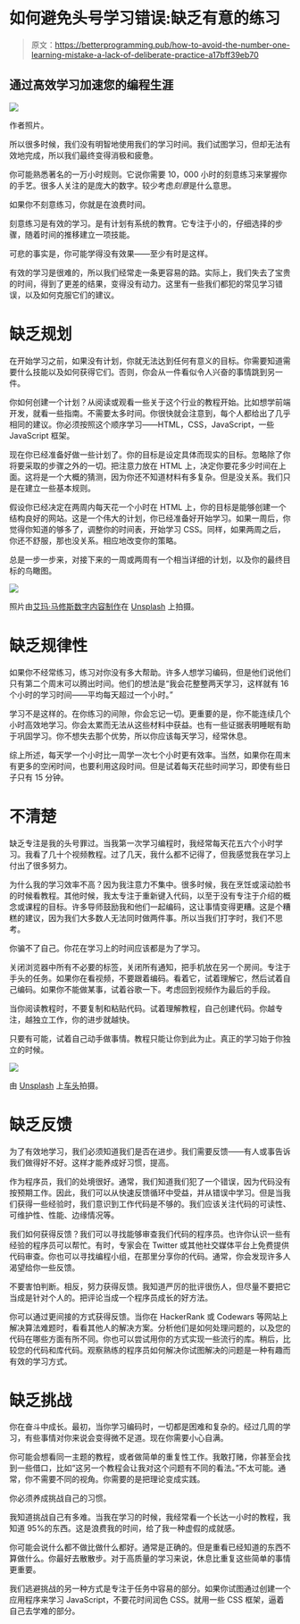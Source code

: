 # 如何避免头号学习错误:缺乏有意的练习

> 原文：<https://betterprogramming.pub/how-to-avoid-the-number-one-learning-mistake-a-lack-of-deliberate-practice-a17bff39eb70>

## 通过高效学习加速您的编程生涯

![](img/267baddfa77ab4335b34d16a36294c30.png)

作者照片。

所以很多时候，我们没有明智地使用我们的学习时间。我们试图学习，但却无法有效地完成，所以我们最终变得消极和疲惫。

你可能熟悉著名的一万小时规则。它说你需要 10，000 小时的刻意练习来掌握你的手艺。很多人关注的是庞大的数字。较少考虑*刻意*是什么意思。

如果你不刻意练习，你就是在浪费时间。

刻意练习是有效的学习。是有计划有系统的教育。它专注于小的，仔细选择的步骤，随着时间的推移建立一项技能。

可悲的事实是，你可能学得没有效果——至少有时是这样。

有效的学习是很难的，所以我们经常走一条更容易的路。实际上，我们失去了宝贵的时间，得到了更差的结果，变得没有动力。这里有一些我们都犯的常见学习错误，以及如何克服它们的建议。

# 缺乏规划

在开始学习之前，如果没有计划，你就无法达到任何有意义的目标。你需要知道需要什么技能以及如何获得它们。否则，你会从一件看似令人兴奋的事情跳到另一件。

你如何创建一个计划？从阅读或观看一些关于这个行业的教程开始。比如想学前端开发，就看一些指南。不需要太多时间。你很快就会注意到，每个人都给出了几乎相同的建议。你必须按照这个顺序学习——HTML，CSS，JavaScript，一些 JavaScript 框架。

现在你已经准备好做一些计划了。你的目标是设定具体而现实的目标。忽略除了你将要采取的步骤之外的一切。把注意力放在 HTML 上，决定你要花多少时间在上面。这将是一个大概的猜测，因为你还不知道材料有多复杂。但是没关系。我们只是在建立一些基本规则。

假设你已经决定在两周内每天花一个小时在 HTML 上，你的目标是能够创建一个结构良好的网站。这是一个伟大的计划，你已经准备好开始学习。如果一周后，你觉得你知道的够多了，调整你的时间表，开始学习 CSS。同样，如果两周之后，你还不舒服，那也没关系。相应地改变你的策略。

总是一步一步来，对接下来的一周或两周有一个相当详细的计划，以及你的最终目标的鸟瞰图。

![](img/a9d7f64f3a6ef5b785cf09296eef0d21.png)

照片由[艾玛·马修斯数字内容制作](https://unsplash.com/@emmamatthews?utm_source=unsplash&utm_medium=referral&utm_content=creditCopyText)在 [Unsplash](https://unsplash.com/s/photos/schedule?utm_source=unsplash&utm_medium=referral&utm_content=creditCopyText) 上拍摄。

# 缺乏规律性

如果你不经常练习，练习对你没有多大帮助。许多人想学习编码，但是他们说他们只有第二个周末可以腾出时间。他们的想法是“我会花整整两天学习，这样就有 16 个小时的学习时间——平均每天超过一个小时。”

学习不是这样的。在你练习的间隙，你会忘记一切。更重要的是，你不能连续几个小时高效地学习。你会太累而无法从这些材料中获益。也有一些证据表明睡眠有助于巩固学习。你不想失去那个优势，所以你应该每天学习，经常休息。

综上所述，每天学一个小时比一周学一次七个小时更有效率。当然，如果你在周末有更多的空闲时间，也要利用这段时间。但是试着每天花些时间学习，即使有些日子只有 15 分钟。

# 不清楚

缺乏专注是我的头号罪过。当我第一次学习编程时，我经常每天花五六个小时学习。我看了几十个视频教程。过了几天，我什么都不记得了，但我感觉我在学习上付出了很多努力。

为什么我的学习效率不高？因为我注意力不集中。很多时候，我在烹饪或滚动脸书的时候看教程。其他时候，我太专注于重新键入代码，以至于没有专注于介绍的概念或课程的目标。许多导师鼓励我和他们一起编码，这让事情变得更糟。这是个糟糕的建议，因为我们大多数人无法同时做两件事。所以当我们打字时，我们不思考。

你骗不了自己。你花在学习上的时间应该都是为了学习。

关闭浏览器中所有不必要的标签，关闭所有通知，把手机放在另一个房间。专注于手头的任务。如果你在看视频，不要跟着编码。看着它，试着理解它，然后试着自己编码。如果你不能做某事，试着谷歌一下。考虑回到视频作为最后的手段。

当你阅读教程时，不要复制和粘贴代码。试着理解教程，自己创建代码。你越专注，越独立工作，你的进步就越快。

只要有可能，试着自己动手做事情。教程只能让你到此为止。真正的学习始于你独立的时候。

![](img/c7278b099435a4622dab8ca3d1431ae2.png)

由 [Unsplash](https://unsplash.com/s/photos/feedback?utm_source=unsplash&utm_medium=referral&utm_content=creditCopyText) 上[车头](https://unsplash.com/@headwayio?utm_source=unsplash&utm_medium=referral&utm_content=creditCopyText)拍摄。

# 缺乏反馈

为了有效地学习，我们必须知道我们是否在进步。我们需要反馈——有人或事告诉我们做得好不好。这样才能养成好习惯，提高。

作为程序员，我们的处境很好。通常，我们知道我们犯了一个错误，因为代码没有按预期工作。因此，我们可以从快速反馈循环中受益，并从错误中学习。但是当我们获得一些经验时，我们意识到工作代码是不够的。我们应该关注代码的可读性、可维护性、性能、边缘情况等。

我们如何获得反馈？我们可以寻找能够审查我们代码的程序员。也许你认识一些有经验的程序员可以帮忙。有时，专家会在 Twitter 或其他社交媒体平台上免费提供代码审查。你也可以寻找编程小组，在那里分享你的代码。通常，你会发现许多人渴望给你一些反馈。

不要害怕判断。相反，努力获得反馈。我知道严厉的批评很伤人，但尽量不要把它当成是针对个人的。把评论当成一个程序员成长的好方法。

你可以通过更间接的方式获得反馈。当你在 HackerRank 或 Codewars 等网站上解决算法难题时，看看其他人的解决方案。分析他们是如何处理问题的，以及您的代码在哪些方面有所不同。你也可以尝试用你的方式实现一些流行的库。稍后，比较您的代码和库代码。观察熟练的程序员如何解决你试图解决的问题是一种有趣而有效的学习方式。

# 缺乏挑战

你在奋斗中成长。最初，当你学习编码时，一切都是困难和复杂的。经过几周的学习，有些事情对你来说会变得微不足道。现在你需要小心自满。

你可能会想看同一主题的教程，或者做简单的重复性工作。我敢打赌，你甚至会找到一些借口，比如“这另一个教程会让我对这个问题有不同的看法。”不太可能。通常，你不需要不同的视角。你需要的是把理论变成实践。

你必须养成挑战自己的习惯。

我知道挑战自己有多难。当我在学习的时候，我经常看一个长达一小时的教程，我知道 95%的东西。这是浪费我的时间，给了我一种虚假的成就感。

你可能会说什么都不做比做什么都好。通常是正确的。但是重看已经知道的东西不算做什么。你最好去散散步。对于高质量的学习来说，休息比重复这些简单的事情更重要。

我们逃避挑战的另一种方式是专注于任务中容易的部分。如果你试图通过创建一个应用程序来学习 JavaScript，不要花时间润色 CSS。就用一些 CSS 框架，逼着自己去学难的部分。